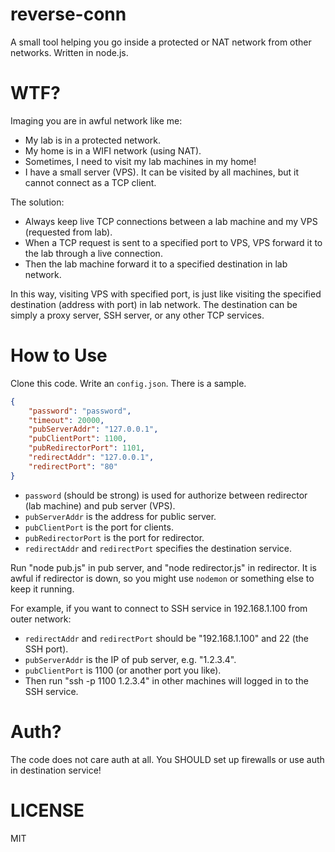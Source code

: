 # reverse-conn

A small tool helping you go inside a protected or NAT network from other networks. Written in node.js.

# WTF?

Imaging you are in awful network like me:

* My lab is in a protected network.
* My home is in a WIFI network (using NAT).
* Sometimes, I need to visit my lab machines in my home!
* I have a small server (VPS). It can be visited by all machines, but it cannot connect as a TCP client.

The solution:

* Always keep live TCP connections between a lab machine and my VPS (requested from lab).
* When a TCP request is sent to a specified port to VPS, VPS forward it to the lab through a live connection.
* Then the lab machine forward it to a specified destination in lab network.

In this way, visiting VPS with specified port, is just like visiting the specified destination (address with port) in lab network.
The destination can be simply a proxy server, SSH server, or any other TCP services.

# How to Use

Clone this code. Write an `config.json`. There is a sample.

```json
{
	"password": "password",
	"timeout": 20000,
	"pubServerAddr": "127.0.0.1",
	"pubClientPort": 1100,
	"pubRedirectorPort": 1101,
	"redirectAddr": "127.0.0.1",
	"redirectPort": "80"
}
```

* `password` (should be strong) is used for authorize between redirector (lab machine) and pub server (VPS).
* `pubServerAddr` is the address for public server.
* `pubClientPort` is the port for clients.
* `pubRedirectorPort` is the port for redirector.
* `redirectAddr` and `redirectPort` specifies the destination service.

Run "node pub.js" in pub server, and "node redirector.js" in redirector.
It is awful if redirector is down, so you might use `nodemon` or something else to keep it running.

For example, if you want to connect to SSH service in 192.168.1.100 from outer network:

* `redirectAddr` and `redirectPort` should be "192.168.1.100" and 22 (the SSH port).
* `pubServerAddr` is the IP of pub server, e.g. "1.2.3.4".
* `pubClientPort` is 1100 (or another port you like).
* Then run "ssh -p 1100 1.2.3.4" in other machines will logged in to the SSH service.

# Auth?

The code does not care auth at all. You SHOULD set up firewalls or use auth in destination service!

# LICENSE

MIT
